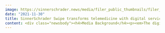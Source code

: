 ```yaml
---
image: https://sinnerschrader.news/media/filer_public_thumbnails/filer_public/cd/83/cd83e0d9-fb97-402b-add9-185888376d0b/sinnerschrader_adac_app_swipe_480x288.jpg__480x288_q85_crop_subsampling-2_upscale.jpg
date: "2021-11-30"
title: SinnerSchrader Swipe transforms telemedicine with digital service for ADAC
content: <div class="newsbody"><h4>Media Background​</h4><p><em>The digital agency has developed a medical app for ADAC that enables permanent and location-independent medical advice via smartphone</em></p><p>Accenture Interactive daughter SinnerSchrader is co-responsible for the digital transformation of ADAC’s new products and services. The mobile studio SinnerSchrader Swipe has developed a medical app for Europe’s largest motoring association that brings it into the future-oriented area of telemedicine by providing access to mobile medical services 365 days a year. The location-independent medical advisor for the smartphone reflects changes in digital usage behaviour and meets the new travel requirements of many ADAC members, among other things.</p><p>The pandemic has also significantly accelerated the digitalisation of the healthcare sector, particularly where the availability of services is concerned. As such, innovative methods in the field of telemedicine are necessary in order to enable individual medical diagnostics that are not tied to a specific time and place. The native smartphone app from SinnerSchrader Swipe for ADAC provides travellers with an intuitive and practical user experience, allowing them to quickly and easily arrange a consultation with a doctor and contact them by video or telephone as required.To document the medical case, symptoms can be shared in the app when the appointment is made in the form of text accompanied by images or video recordings. This allows the doctor to get a comprehensive picture of the situation and give an initial assessment.The data is made available efficiently at all times via a secure connection that meets the relevant data protection regulations.</p><p>ADAC premium members and holders of ADAC foreign health insurance can now use the digital service during their overseas travel.</p><p>The app is also being realised in cooperation with the telemedicine provider Medgate Deutschland.</p></div>
---
```

